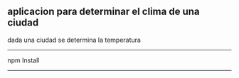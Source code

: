 ## aplicacion para determinar el clima de una ciudad


dada una ciudad se determina la temperatura 



*******************
npm Install
*******************
